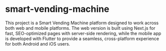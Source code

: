 # smart-vending-machine
This project is a Smart Vending Machine platform designed to work across both web and mobile platforms. The web version is built using Next.js for fast, SEO-optimized pages with server-side rendering, while the mobile app is developed with Flutter to provide a seamless, cross-platform experience for both Android and iOS users.
